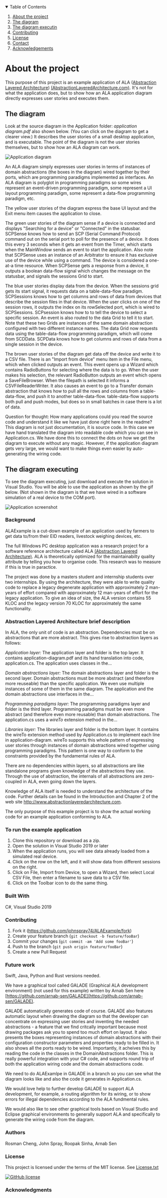 <!-- TABLE OF CONTENTS -->
<details open="open">
  <summary>Table of Contents</summary>
  <ol>
    <li><a href="#about-the-project">About the project</a></li>
    <li><a href="#the-diagram">The diagram</a></li>
    <li><a href="#The-diagram-executing"> The diagram executin</a></li>
    <li><a href="#contributing">Contributing</a></li>
    <li><a href="#license">License</a></li>
    <li><a href="#contact">Contact</a></li>
    <li><a href="#acknowledgements">Acknowledgements</a></li>
  </ol>
</details>


# About the project

This purpose of this project is an example application of ALA
([Abstraction Layered Architecture](abstractionlayeredarchitecture.md))
[(AbstractionLayeredArchitecture.com)](http://www.abstractionlayeredarchitecture.com).
It's not for what the application does, but to show how an ALA application diagram directly expresses user stories and executes them.

## The diagram

Look at the source diagram in the Application folder: *application diagram.pdf* also shown below. (You can click on the diagram to get a clearer view.) It describes the user stories of a small desktop application, and is executable. The point of the diagram is not the user stories themselves, but to show how an ALA diagram can work. 

![Application diagram](Application/Application-diagram.png)

An ALA diagram simply expresses user stories in terms of instances of domain abstractions (the boxes in the diagram) wired together by their ports, which are programming paradigms implemented as interfaces. An ALA diagram is polyglot in programming paradigms so some wires represent an event-driven programming paradigm, some represent a UI layout programming paradigm, some represent a data-flow programming paradigm, etc. 

The yellow user stories of the diagram express the base UI layout and the Exit menu item causes the application to close.

The green user stories of the diagram sense if a device is connected and displays "Searching for a device" or "Connected" in the statusbar. SCPSense knows how to send an SCP (Serial Command Protocol) command out on the serial port to poll for the presence of a device. It does this every 3 seconds when it gets an event from the Timer, which starts when the MainWindow sends an event to start the application. Also note that SCPSense uses an instance of an Arbitrator to ensure it has exclusive use of the device while using a command. The device is considered a one-at-a time resource. When SCPSense gets a response from a device, it outputs a boolean data-flow signal which changes the message on the statusbar, and signals the sessions Grid to start.

The blue user stories display data from the device. When the sessions grid gets its start signal, it requests data on a table-data-flow paradigm. SCPSessions knows how to get columns and rows of data from devices that describe the session files in that device. When the user clicks on one of the session rows, it outputs the index on its rowSelected port, which is wired to SCPSessions. SCPsession knows how to to tell the device to select a specific session. An event is also routed to the data Grid to tell it to start. Note that these two Grids are instances of the same domain abstraction configured with two different instance names. The data Grid now requests data using the table-data-flow programming paradigm, which will come from SCDData. SCPData knows how to get columns and rows of data from a single session in the device.

The brown user stories of the diagram get data off the device and write it to a CSV file. There is an "Import from device" menu item in the File menu, which when clicked outputs an event. This event opens up a Wizard which contains RadioButtons for selecting where the data is to go. When the user makes his selection, the relevant RadioButton outputs an event which opens a SaveFileBrowser. When the filepath is selected it informs a CSVFileReaderWriter. It also causes an event to go to a Transfer domain abstraction that knows how to pull all the rows and columns from a table-data-flow, and push it to another table-data-flow. table-data-flow supports both pull and push modes, but does so in small batches in case there is a lot of data. 

Question for thought: How many applications could you read the source code and understand it like we have just done right here in the readme? This diagram is not just documentation, it is source code. In this case we have hand translated the diagram into readable code which you can see in Application.cs. We have done this to connect the dots on how we get the diagram to execute without any magic. However, if the application diagram gets very large, we would want to make things even easier by auto-generating the wiring code.

## The diagram executing

To see the diagram executing, just download and execute the solution in Visual Studio. You will be able to use the application as shown by the gif below. (Not shown in the diagram is that we have wired in a software simulation of a real device to the COM port).

![Application screenshot](Application/Application-demo.gif)

<!---
![Application screenshot](Application/Application-screenshot.png)
-->


### Background

ALAExample is a cut-down example of an application used by farmers to get data to/from their EID readers, livestock weighing devices, etc.

The full Windows PC desktop application was a research project for a software reference architecture called ALA [(Abstraction Layered Architecture)](http://www.abstractionlayeredarchitecture.com). ALA is theoretically optimized for the maintainabilty quality attribute by telling you how to organise code. This research was to measure if this is true in paractice.

The project was done by a masters student and internship students over two internships. By using the architecture, they were able to write quality code to replace a legacy degenerate application with approximately 2 man-years of effort compared with approximately 12 man-years of effort for the legacy application. To give an idea of size, the ALA version contains 55 KLOC and the legacy version 70 KLOC for approximately the same functionality.

<!---
[(Abstraction Layered Architecture)](http://www.abstractionlayeredarchitecture.com)
-->

### Abstraction Layered Architecture brief description

In ALA, the only unit of code is an abstraction. Dependencies must be on abstractions that are more abstract. This gives rise to abstraction layers as follows:

*Application layer:* The application layer and folder is the top layer. It contains application-diagram.pdf and its hand translation into code, application.cs.
The application uses classes in the... 

*Domain abstractions layer:* The domain abstractions layer and folder is the second layer. Domain abstractions must be more abstract (and therefore more reuseable) than the specific application. We even use multiple instances of some of them in the same diagram. The application and the domain abstractions use interfaces in the...

*Programming paradigms layer:* The programming paradigms layer and folder is the third layer. Programming paradigms must be even more abstract (and therefore even more reusable) than domain abstractions. The application.cs uses a *wireTo* extension method in the...

*Libraries layer:* The libraries layer and folder is the bottom layer. It contains the wireTo extension method used by Application.cs to implement each line in application-diagram. wireTo supports this whole pattern of expressing user stories through instances of domain abstractions wired together using programming paradigms. This pattern is one way to conform to the constraints provided by the fundamental rules of ALA.

There are no dependencies within layers, so all abstractions are like standalone programs given knowledge of the abstractions they use. Through the use of abstraction, the internals of all abstractions are zero-coupled in ALA, even going down the layers.

Knowledge of ALA itself is needed to understand the architecture of the code. Further details can be found in the Introduction and Chapter 2 of the web site <http://www.abstractionlayeredarchitecture.com>.

The only purpose of this example project is to show the actual working code for an example application conforming to ALA. 


### To run the example application

1. Clone this repository or download as a zip.
2. Open the solution in Visual Studio 2019 or later
3. When the application runs, you will see data already loaded from a simulated real device.
4. Click on the row on the left, and it will show data from different sessions on the right.
5. Click on File, Import from Device, to open a Wizard, then select Local CSV File, then enter a filename to save data to a CSV file.
6. Click on the Toolbar icon to do the same thing.


### Built With

C#, Visual Studio 2019

### Contributing

1. Fork it (<https://github.com/johnspray74/ALAExample/fork>)
2. Create your feature branch (`git checkout -b feature/fooBar`)
3. Commit your changes (`git commit -am 'Add some fooBar'`)
4. Push to the branch (`git push origin feature/fooBar`)
5. Create a new Pull Request


### Future work

Swift, Java, Python and Rust versions needed.

We have a graphical tool called GALADE (Graphical ALA development environment) (not used for this example) written by Arnab Sen here [https://github.com/arnab-sen/GALADE](https://github.com/arnab-sen/GALADE).

GALADE automatically generates code of course. GALADE also features automatic layout when drawing the diagram so that the developer can concentrate on expressing user stories and inventing the needed abstractions - a feature that we find critcally important because most drawing packages ask you to spend too much effort on layout. It also presents the boxes representing instances of domain abstractions with their configuration constructor parameters and properties ready to be filled in. It also shows all the ports ready to be wired. Importantly, it acheives this by reading the code in the classes in the DomainAbstractions folder. This is really powerful integration with your C# code, and supports round trip of both the application wiring code and the domain abstractions code.
 
We need to do ALAExamlpe in GALADE in a branch so you can see what the diagram looks like and also the code it generates in Application.cs. 
 
We would love help to further develop GALADE to support ALA development, for example, a routing algorithm for its wiring, or to show errors for illegal dependencies according to the ALA fundmental rules.

We would also like to see other graphical tools based on Visual Studio and Eclipse graphical environments to generally support ALA and specifically to generate the wiring code from the diagram.

### Authors

Rosman Cheng, John Spray, Roopak Sinha, Arnab Sen


### License

This project is licensed under the terms of the MIT license. See [License.txt](License.txt)

[![GitHub license](https://img.shields.io/github/license/johnspray74/ALAExample)](https://github.com/johnspray74/ALAExample/blob/master/License.txt)

### Acknowledgments


